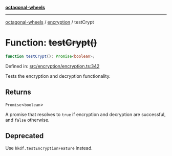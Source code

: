 [**octagonal-wheels**](../../README.md)

***

[octagonal-wheels](../../modules.md) / [encryption](../README.md) / testCrypt

# Function: ~~testCrypt()~~

```ts
function testCrypt(): Promise<boolean>;
```

Defined in: [src/encryption/encryption.ts:342](https://github.com/vrtmrz/octagonal-wheels/blob/main/src/encryption/encryption.ts#L342)

Tests the encryption and decryption functionality.

## Returns

`Promise`\<`boolean`\>

A promise that resolves to `true` if encryption and decryption are successful, and `false` otherwise.

## Deprecated

Use `hkdf.testEncryptionFeature` instead.
